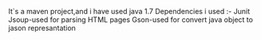 It`s a maven project,and i have used java 1.7
Dependencies i used :-
Junit
Jsoup-used for parsing HTML pages
Gson-used for convert java object to jason represantation
